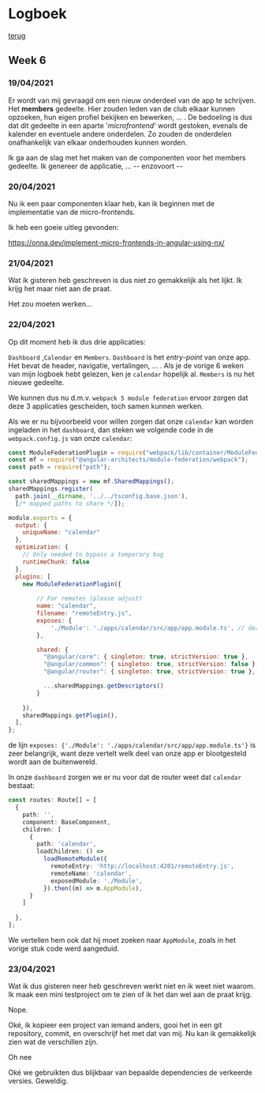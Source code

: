 # Logboek
[terug](https://martijnmeeldijk.github.io/stage/)





## Week 6

### 19/04/2021

Er wordt van mij gevraagd om een nieuw onderdeel van de app te schrijven. Het **members** gedeelte. Hier zouden leden van de club elkaar kunnen opzoeken, hun eigen profiel bekijken en bewerken, ... . De bedoeling is dus dat dit gedeelte in een aparte '*microfrontend*' wordt gestoken, evenals de kalender en eventuele andere onderdelen. Zo zouden de onderdelen onafhankelijk van elkaar onderhouden kunnen worden. 

Ik ga aan de slag met het maken van de componenten voor het members gedeelte. Ik genereer de applicatie, ... -- enzovoort --

### 20/04/2021

Nu ik een paar componenten klaar heb, kan ik beginnen met de implementatie van de micro-frontends. 

Ik heb een goeie uitleg gevonden: 

https://onna.dev/implement-micro-frontends-in-angular-using-nx/



### 21/04/2021

Wat ik gisteren heb geschreven is dus niet zo gemakkelijk als het lijkt. Ik krijg het maar niet aan de praat.

Het zou moeten werken...



### 22/04/2021

Op dit moment heb ik dus drie applicaties:

`Dashboard` ,`Calendar` en `Members`. `Dashboard` is het *entry-point* van onze app. Het bevat de header, navigatie, vertalingen, ... . Als je de vorige 6 weken van mijn logboek hebt gelezen, ken je `calendar` hopelijk al. `Members` is nu het nieuwe gedeelte.

We kunnen dus nu d.m.v. `webpack 5 module federation` ervoor zorgen dat deze 3 applicaties gescheiden, toch samen kunnen werken. 

Als we er nu bijvoorbeeld voor willen zorgen dat onze `calendar` kan worden ingeladen in het `dashboard`, dan steken we volgende code in de `webpack.config.js` van onze `calendar`:

```javascript
const ModuleFederationPlugin = require("webpack/lib/container/ModuleFederationPlugin");
const mf = require("@angular-architects/module-federation/webpack");
const path = require("path");

const sharedMappings = new mf.SharedMappings();
sharedMappings.register(
  path.join(__dirname, '../../tsconfig.base.json'),
  [/* mapped paths to share */]);

module.exports = {
  output: {
    uniqueName: "calendar"
  },
  optimization: {
    // Only needed to bypass a temporary bug
    runtimeChunk: false
  },
  plugins: [
    new ModuleFederationPlugin({
      
        // For remotes (please adjust)
        name: "calendar",
        filename: "remoteEntry.js",
        exposes: {
            './Module': './apps/calendar/src/app/app.module.ts', // deze lijn 
        },        

        shared: {
          "@angular/core": { singleton: true, strictVersion: true }, 
          "@angular/common": { singleton: true, strictVersion: false }, 
          "@angular/router": { singleton: true, strictVersion: true },

          ...sharedMappings.getDescriptors()
        }
        
    }),
    sharedMappings.getPlugin(),
  ],
};

```

de lijn `exposes: {'./Module': './apps/calendar/src/app/app.module.ts'}` is zeer belangrijk, want deze vertelt welk deel van onze app er blootgesteld wordt aan de buitenwereld.



In onze `dashboard` zorgen we er nu voor dat de router weet dat `calendar` bestaat:

```typescript
const routes: Route[] = [
  {
    path: '',
    component: BaseComponent,
    children: [
      {
        path: 'calendar',
        loadChildren: () =>
          loadRemoteModule({
            remoteEntry: 'http://localhost:4201/remoteEntry.js',
            remoteName: 'calendar',
            exposedModule: './Module',
          }).then((m) => m.AppModule),
      }
    ]
    
  },
];
```

We vertellen hem ook dat hij moet zoeken naar `AppModule`, zoals in het vorige stuk code werd aangeduid.



### 23/04/2021

Wat ik dus gisteren neer heb geschreven werkt niet en ik weet niet waarom. Ik maak een mini testproject om te zien of ik het dan wel aan de praat krijg.

Nope.

Oké, ik kopieer een project van iemand anders, gooi het in een git repository, commit, en overschrijf het met dat van mij. Nu kan ik gemakkelijk zien wat de verschillen zijn.

Oh nee

Oké we gebruikten dus blijkbaar van bepaalde dependencies de verkeerde versies. Geweldig.